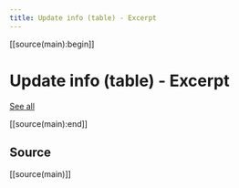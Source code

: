 ```yaml
---
title: Update info (table) - Excerpt
---
```

[[source(main):begin]]

# Update info (table) - Excerpt

<PluginFrontmatterUpdateInfoTable :new-threshold="14" :num-of-pages="3"/>

[See all](update_info_table.md)

[[source(main):end]]


## Source

[[source(main)]]
